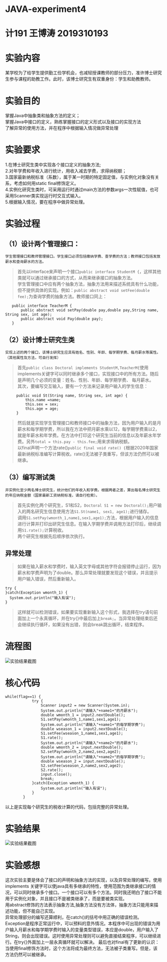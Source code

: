 # JAVA-experiment4
# 计191 王博涛 2019310193
# 实验内容
某学校为了给学生提供勤工俭学机会，也减轻授课教师的部分压力，准许博士研究生参与课程的助教工作。此时，该博士研究生有双重身份：学生和助教教师。
# 实验目的
掌握Java中抽象类和抽象方法的定义；  
掌握Java中接口的定义，熟练掌握接口的定义形式以及接口的实现方法  
了解异常的使用方法，并在程序中根据输入情况做异常处理  
# 实验要求
1.在博士研究生类中实现各个接口定义的抽象方法;  
2.对年学费和年收入进行统计，用收入减去学费，求得纳税额；  
3.国家最新纳税标准（系数），属于某一时期的特定固定值，与实例化对象没有关系，考虑如何用static  final修饰定义。  
4.实例化研究生类时，可采用运行时通过main方法的参数args一次性赋值，也可采用Scanner类实现运行时交互式输入。  
5.根据输入情况，要在程序中做异常处理。  
# 实验过程
## （1）设计两个管理接口：
`学生管理接口和教师管理接口。学生接口必须包括缴纳学费、查学费的方法；教师接口包括发放薪水和查询薪水的方法。`
>   首先以interface来声明一个接口`public interface StudentM {`，这样其他类就可以通过继承接口的方式，从而来继承接口的抽象方法。  
 学生管理接口中应有两个抽象方法，抽象方法用来描述系统具有什么功能，但不提供具体的实现。例如：`public abstract void setFee(double fee);`为查询学费的抽象方法。教师接口同上：  
 ```
    public interface TeacherM {
	    public abstract void setPay(double pay,double pay,String name, String sex, int age);
	    public abstract void Pay(double pay);
    }
 ```
## （2）设计博士研究生类
`实现上述的两个接口，该博士研究生应具有姓名、性别、年龄、每学期学费、每月薪水等属性。（其他属性及方法，可自行发挥）`
>   首先`public class Doctoral implements StudentM,TeacherM{`使用implements关键字可以同时继承多个接口，实现接口中的所有方法。随后是声明几个必须的变量：姓名、性别、年龄、每学期学费、   每月薪水。  
 其次，要编写交互输入，要有一个方法来记录用户输入的学生信息：
 ```
      public void St(String name, String sex, int age) {
		  this.name =name;
		  this.sex = sex;
		  this.age = age;
	  }
 ```
>然后就是实现学生管理接口和教师接口中的抽象方法，因为用户输入的是月薪水和每学期学费，所以我在方法中把月薪水乘以12，每学期学费乘以2，就是年薪水和年学费。在方法中打印这个研究生当前的信息以及年薪水年学费。另外`total = this.pay - this.fee;`用来求得纳税额。  
 以final声明一个方法rate()`public final void rate() {`根据2020年国家最新纳税标准编写计算税收。rate()无法被子类重写，但该方法仍然可以被继承。
## （3）编写测试类 
`并实例化至少两名博士研究生，统计他们的年收入和学费。根据两者之差，算出每名博士研究生的年应纳税金额（国家最新工资纳税标准，请自行检索）。`
>首先实例化两个研究生，S1和S2，`Doctoral S1 = new Doctoral();`用户输入的两名研究生信息使用方法`S1.St(name1, sex1, age1);`进行储存。  
 调用`S1.setPay(wmonth_1,name1,sex1,age1);`方法，根据用户输入的信息进行计算并打印出研究生信息。在输入学期学费并调用方法打印后，继续调用`S1.rate();`计算税收。  
 两个研究生根据先后顺序依次执行。
## 异常处理
>如果在输入薪水和学费时，输入英文字母或其他字符会报错停止运行，因为薪水和学费声明为了double。那么异常处理就要发现这个错误，并且提示用户输入错误，然后重新输入。  
  ```
  try {
  }catch(Exception wmonth_1) {
	System.out.println("输入有误");
}
  ```
  >这样就可以检测错误，如果要实现重新输入这个形式，我选择在try语句前面加上一个永真循环，并在try{}中最后加上`break;`。当异常处理结束后还会继续执行循环，如果没有出错，则会break跳出循环，结束程序。
# 流程图
![实验结果截图](https://github.com/plachta2/JAVA-experiment4/raw/main/流程图2.png)
# 核心代码
```
while(flag==1) { 
			try {
				Scanner input2 = new Scanner(System.in);
				System.out.println("请输入"+name1+"的月薪水");
				double wmonth_1 = input2.nextDouble();
				S1.setPay(wmonth_1,name1,sex1,age1);
				System.out.println("请输入"+name1+"的每学期学费");
				double wseason_1 = input2.nextDouble();
				S1.setFee(wseason_1,name1,sex1,age1);
				S1.rate();
				System.out.println("请输入"+name2+"的月薪水");
				double wmonth_2 = input.nextDouble();
				S2.setPay(wmonth_2,name2,sex2,age2);
				System.out.println("请输入"+name2+"的每学期学费");
				double wseason_2 = input.nextDouble();
				S2.setFee(wseason_2,name2,sex2,age2);
				S2.rate();
				input.close();
				break;
			}catch(Exception wmonth_1) {
				System.out.println("输入有误");
			}
		}
```
以上是实现每个研究生的税收计算的代码，包括完整的异常处理。
# 实验结果
![实验结果截图](https://github.com/plachta2/JAVA-experiment4/raw/main/实验结果.png)
# 实验感想
这次实验主要是体会了接口的声明和抽象方法的实现，以及异常处理的编写。使用 implements 关键字可以使java具有多继承的特性，使用范围为类继承接口的情况，可以同时继承多个接口。一个接口可以有多个方法。同时我还明白了接口不能用于实例化对象，并且接口不是被类继承了，而是要被类实现。  
用abstract修饰的方法表示抽象方法,抽象方法没有方法体，抽象方法只能用来描述功能，但不能自己实现。  
异常处理部分的编写还算顺利，在catch()的括号中用正确的错误检测。Exception是程序正常运行中，可以预料的意外情况。本程序中可出现的错误为用户输入月薪水和每学期学费时输入的变量类型错误，本应是double，用户输入了String，则会出现错误。这时使用异常处理则可以避免直接结束程序，可以继续进行。在try{}外面加上一层永真循环就可以解决。
最后也对final有了更新的认识：当使用final修饰方法时，这个方法将成为最终方法，无法被子类重写。但是，该方法仍然可以被继承。
